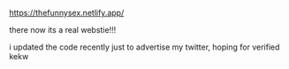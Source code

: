 https://thefunnysex.netlify.app/

there now its a real webstie!!!

i updated the code recently just to advertise my twitter, hoping for verified kekw
